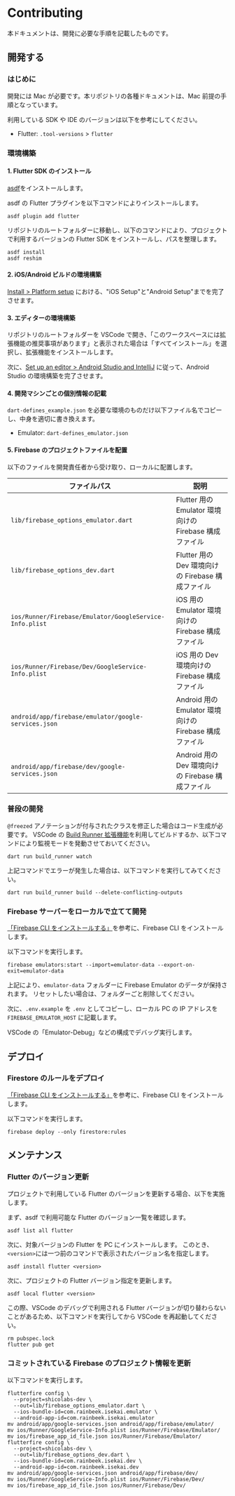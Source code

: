 # Contributing

本ドキュメントは、開発に必要な手順を記載したものです。

## 開発する

### はじめに

開発には Mac が必要です。本リポジトリの各種ドキュメントは、Mac 前提の手順となっています。

利用している SDK や IDE のバージョンは以下を参考にしてください。

- Flutter: `.tool-versions` > `flutter`

### 環境構築

#### 1. Flutter SDK のインストール

[asdf](https://asdf-vm.com/guide/getting-started.html#_1-install-dependencies)をインストールします。

asdf の Flutter プラグインを以下コマンドによりインストールします。

```
asdf plugin add flutter
```

リポジトリのルートフォルダーに移動し、以下のコマンドにより、プロジェクトで利用するバージョンの Flutter SDK をインストールし、パスを整理します。

```shell
asdf install
asdf reshim
```

#### 2. iOS/Android ビルドの環境構築

[Install > Platform setup](https://flutter.dev/docs/get-started/install/macos#platform-setup) における、"iOS Setup"と"Android Setup"までを完了させます。

#### 3. エディターの環境構築

リポジトリのルートフォルダーを VSCode で開き、「このワークスペースには拡張機能の推奨事項があります」と表示された場合は「すべてインストール」を選択し、拡張機能をインストールします。

次に、[Set up an editor > Android Studio and IntelliJ](https://flutter.dev/docs/get-started/editor?tab=androidstudio) に従って、Android Studio の環境構築を完了させます。

#### 4. 開発マシンごとの個別情報の記載

`dart-defines_example.json` を必要な環境のものだけ以下ファイル名でコピーし、中身を適切に書き換えます。

- Emulator: `dart-defines_emulator.json`

#### 5. Firebase のプロジェクトファイルを配置

以下のファイルを開発責任者から受け取り、ローカルに配置します。

| ファイルパス                                            | 説明                                                   |
| ------------------------------------------------------- | ------------------------------------------------------ |
| `lib/firebase_options_emulator.dart`                    | Flutter 用の Emulator 環境向けの Firebase 構成ファイル |
| `lib/firebase_options_dev.dart`                         | Flutter 用の Dev 環境向けの Firebase 構成ファイル      |
| `ios/Runner/Firebase/Emulator/GoogleService-Info.plist` | iOS 用の Emulator 環境向けの Firebase 構成ファイル     |
| `ios/Runner/Firebase/Dev/GoogleService-Info.plist`      | iOS 用の Dev 環境向けの Firebase 構成ファイル          |
| `android/app/firebase/emulator/google-services.json`    | Android 用の Emulator 環境向けの Firebase 構成ファイル |
| `android/app/firebase/dev/google-services.json`         | Android 用の Dev 環境向けの Firebase 構成ファイル      |

### 普段の開発

`@freezed` アノテーションが付与されたクラスを修正した場合はコード生成が必要です。
VSCode の [Build Runner 拡張機能](https://marketplace.visualstudio.com/items?itemName=GaetSchwartz.build-runner)を利用してビルドするか、以下コマンドにより監視モードを発動させておいてください。

```shell
dart run build_runner watch
```

上記コマンドでエラーが発生した場合は、以下コマンドを実行してみてください。

```shell
dart run build_runner build --delete-conflicting-outputs
```

### Firebase サーバーをローカルで立てて開発

[「Firebase CLI をインストールする」](https://firebase.google.com/docs/cli#install_the_firebase_cli)を参考に、Firebase CLI をインストールします。

以下コマンドを実行します。

```shell
firebase emulators:start --import=emulator-data --export-on-exit=emulator-data
```

上記により、`emulator-data` フォルダーに Firebase Emulator のデータが保持されます。
リセットしたい場合は、フォルダーごと削除してください。

次に、`.env.example` を `.env` としてコピーし、ローカル PC の IP アドレスを `FIREBASE_EMULATOR_HOST` に記載します。

VSCode の「Emulator-Debug」などの構成でデバッグ実行します。

## デプロイ

### Firestore のルールをデプロイ

[「Firebase CLI をインストールする」](https://firebase.google.com/docs/cli#install_the_firebase_cli)を参考に、Firebase CLI をインストールします。

以下コマンドを実行します。

```shell
firebase deploy --only firestore:rules
```

## メンテナンス

### Flutter のバージョン更新

プロジェクトで利用している Flutter のバージョンを更新する場合、以下を実施します。

まず、asdf で利用可能な Flutter のバージョン一覧を確認します。

```shell
asdf list all flutter
```

次に、対象バージョンの Flutter を PC にインストールします。
このとき、`<version>`には一つ前のコマンドで表示されたバージョン名を指定します。

```shell
asdf install flutter <version>
```

次に、プロジェクトの Flutter バージョン指定を更新します。

```shell
asdf local flutter <version>
```

この際、VSCode のデバッグで利用される Flutter バージョンが切り替わらないことがあるため、以下コマンドを実行してから VSCode を再起動してください。

```shell
rm pubspec.lock
flutter pub get
```

### コミットされている Firebase のプロジェクト情報を更新

以下コマンドを実行します。

```shell
flutterfire config \
  --project=shicolabs-dev \
  --out=lib/firebase_options_emulator.dart \
  --ios-bundle-id=com.rainbeek.isekai.emulator \
  --android-app-id=com.rainbeek.isekai.emulator
mv android/app/google-services.json android/app/firebase/emulator/
mv ios/Runner/GoogleService-Info.plist ios/Runner/Firebase/Emulator/
mv ios/firebase_app_id_file.json ios/Runner/Firebase/Emulator/
flutterfire config \
  --project=shicolabs-dev \
  --out=lib/firebase_options_dev.dart \
  --ios-bundle-id=com.rainbeek.isekai.dev \
  --android-app-id=com.rainbeek.isekai.dev
mv android/app/google-services.json android/app/firebase/dev/
mv ios/Runner/GoogleService-Info.plist ios/Runner/Firebase/Dev/
mv ios/firebase_app_id_file.json ios/Runner/Firebase/Dev/
```
